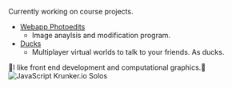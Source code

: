 Currently working on course projects.
- [Webapp Photoedits](https://github.com/ClaytonWas/WebappPhotoedits)
  - Image anaylsis and modification program. 
- [Ducks](https://github.com/ClaytonWas/Ducks)
  - Multiplayer virtual worlds to talk to your friends. As ducks.

💜I like front end development and computational graphics.💜<br>
![JavaScript](https://img.shields.io/badge/javascript-%23323330.svg?style=for-the-badge&logo=javascript&logoColor=%23F7DF1E)
Krunker.io Solos
